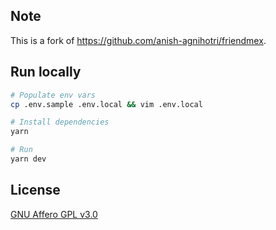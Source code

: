 ## Note
This is a fork of https://github.com/anish-agnihotri/friendmex.

## Run locally

```bash
# Populate env vars
cp .env.sample .env.local && vim .env.local

# Install dependencies
yarn

# Run
yarn dev
```

## License

[GNU Affero GPL v3.0](./LICENSE)
